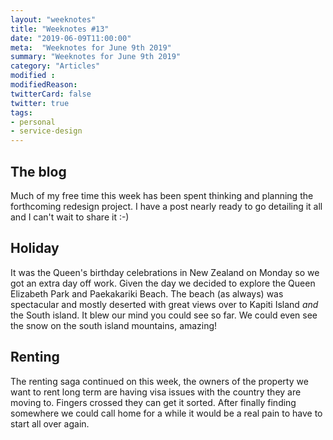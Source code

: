 ```yaml
---
layout: "weeknotes"
title: "Weeknotes #13"
date: "2019-06-09T11:00:00"
meta:  "Weeknotes for June 9th 2019"
summary: "Weeknotes for June 9th 2019"
category: "Articles"
modified :
modifiedReason:
twitterCard: false
twitter: true
tags:
- personal
- service-design
---
```


## The blog

Much of my free time this week has been spent thinking and planning the forthcoming redesign project. I have a post nearly ready to go detailing it all and I can't wait to share it :-)

## Holiday

It was the Queen's birthday celebrations in New Zealand on Monday so we got an extra day off work. Given the day we decided to explore the Queen Elizabeth Park and Paekakariki  Beach. The beach (as always) was spectacular and mostly deserted with great views over to Kapiti Island *and* the South island. It blew our mind you could see so far. We could even see the snow on the south island mountains, amazing!

## Renting

The renting saga continued on this week, the owners of the  property we want to rent long term are having visa issues with the country they are moving to. Fingers crossed they can get it sorted. After finally finding somewhere we could call home for a while it would be a real pain to have to start all over again.
